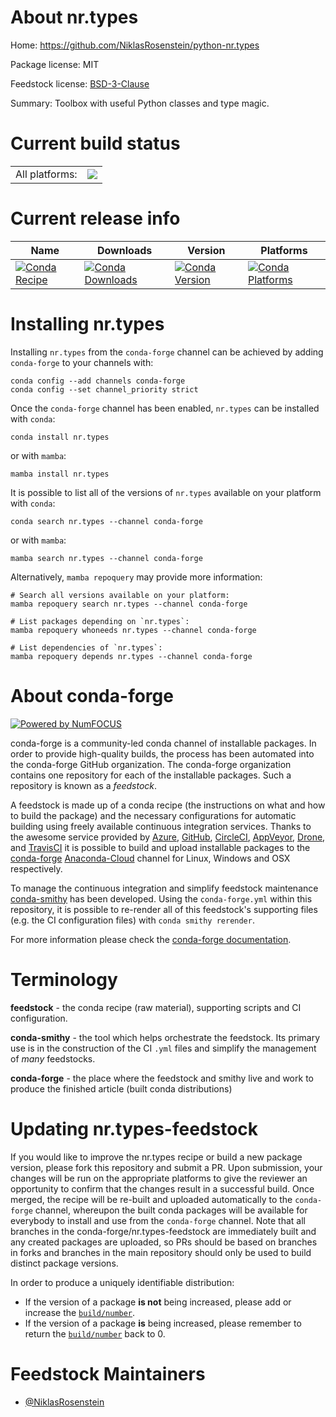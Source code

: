 About nr.types
==============

Home: https://github.com/NiklasRosenstein/python-nr.types

Package license: MIT

Feedstock license: [BSD-3-Clause](https://github.com/conda-forge/nr.types-feedstock/blob/main/LICENSE.txt)

Summary: Toolbox with useful Python classes and type magic.

Current build status
====================


<table><tr><td>All platforms:</td>
    <td>
      <a href="https://dev.azure.com/conda-forge/feedstock-builds/_build/latest?definitionId=7168&branchName=main">
        <img src="https://dev.azure.com/conda-forge/feedstock-builds/_apis/build/status/nr.types-feedstock?branchName=main">
      </a>
    </td>
  </tr>
</table>

Current release info
====================

| Name | Downloads | Version | Platforms |
| --- | --- | --- | --- |
| [![Conda Recipe](https://img.shields.io/badge/recipe-nr.types-green.svg)](https://anaconda.org/conda-forge/nr.types) | [![Conda Downloads](https://img.shields.io/conda/dn/conda-forge/nr.types.svg)](https://anaconda.org/conda-forge/nr.types) | [![Conda Version](https://img.shields.io/conda/vn/conda-forge/nr.types.svg)](https://anaconda.org/conda-forge/nr.types) | [![Conda Platforms](https://img.shields.io/conda/pn/conda-forge/nr.types.svg)](https://anaconda.org/conda-forge/nr.types) |

Installing nr.types
===================

Installing `nr.types` from the `conda-forge` channel can be achieved by adding `conda-forge` to your channels with:

```
conda config --add channels conda-forge
conda config --set channel_priority strict
```

Once the `conda-forge` channel has been enabled, `nr.types` can be installed with `conda`:

```
conda install nr.types
```

or with `mamba`:

```
mamba install nr.types
```

It is possible to list all of the versions of `nr.types` available on your platform with `conda`:

```
conda search nr.types --channel conda-forge
```

or with `mamba`:

```
mamba search nr.types --channel conda-forge
```

Alternatively, `mamba repoquery` may provide more information:

```
# Search all versions available on your platform:
mamba repoquery search nr.types --channel conda-forge

# List packages depending on `nr.types`:
mamba repoquery whoneeds nr.types --channel conda-forge

# List dependencies of `nr.types`:
mamba repoquery depends nr.types --channel conda-forge
```


About conda-forge
=================

[![Powered by
NumFOCUS](https://img.shields.io/badge/powered%20by-NumFOCUS-orange.svg?style=flat&colorA=E1523D&colorB=007D8A)](https://numfocus.org)

conda-forge is a community-led conda channel of installable packages.
In order to provide high-quality builds, the process has been automated into the
conda-forge GitHub organization. The conda-forge organization contains one repository
for each of the installable packages. Such a repository is known as a *feedstock*.

A feedstock is made up of a conda recipe (the instructions on what and how to build
the package) and the necessary configurations for automatic building using freely
available continuous integration services. Thanks to the awesome service provided by
[Azure](https://azure.microsoft.com/en-us/services/devops/), [GitHub](https://github.com/),
[CircleCI](https://circleci.com/), [AppVeyor](https://www.appveyor.com/),
[Drone](https://cloud.drone.io/welcome), and [TravisCI](https://travis-ci.com/)
it is possible to build and upload installable packages to the
[conda-forge](https://anaconda.org/conda-forge) [Anaconda-Cloud](https://anaconda.org/)
channel for Linux, Windows and OSX respectively.

To manage the continuous integration and simplify feedstock maintenance
[conda-smithy](https://github.com/conda-forge/conda-smithy) has been developed.
Using the ``conda-forge.yml`` within this repository, it is possible to re-render all of
this feedstock's supporting files (e.g. the CI configuration files) with ``conda smithy rerender``.

For more information please check the [conda-forge documentation](https://conda-forge.org/docs/).

Terminology
===========

**feedstock** - the conda recipe (raw material), supporting scripts and CI configuration.

**conda-smithy** - the tool which helps orchestrate the feedstock.
                   Its primary use is in the construction of the CI ``.yml`` files
                   and simplify the management of *many* feedstocks.

**conda-forge** - the place where the feedstock and smithy live and work to
                  produce the finished article (built conda distributions)


Updating nr.types-feedstock
===========================

If you would like to improve the nr.types recipe or build a new
package version, please fork this repository and submit a PR. Upon submission,
your changes will be run on the appropriate platforms to give the reviewer an
opportunity to confirm that the changes result in a successful build. Once
merged, the recipe will be re-built and uploaded automatically to the
`conda-forge` channel, whereupon the built conda packages will be available for
everybody to install and use from the `conda-forge` channel.
Note that all branches in the conda-forge/nr.types-feedstock are
immediately built and any created packages are uploaded, so PRs should be based
on branches in forks and branches in the main repository should only be used to
build distinct package versions.

In order to produce a uniquely identifiable distribution:
 * If the version of a package **is not** being increased, please add or increase
   the [``build/number``](https://docs.conda.io/projects/conda-build/en/latest/resources/define-metadata.html#build-number-and-string).
 * If the version of a package **is** being increased, please remember to return
   the [``build/number``](https://docs.conda.io/projects/conda-build/en/latest/resources/define-metadata.html#build-number-and-string)
   back to 0.

Feedstock Maintainers
=====================

* [@NiklasRosenstein](https://github.com/NiklasRosenstein/)

